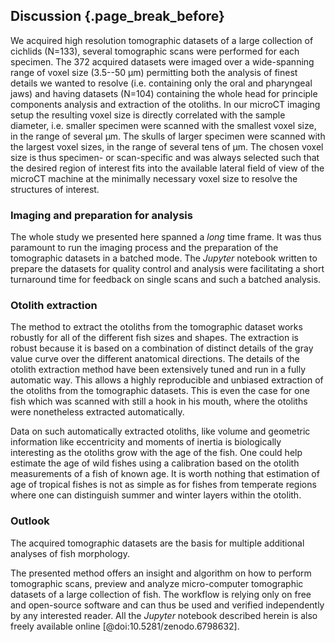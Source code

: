 ## Discussion {.page_break_before}

We acquired high resolution tomographic datasets of a large collection of cichlids (N=133), several tomographic scans were performed for each specimen.
The 372 acquired datasets were imaged over a wide-spanning range of voxel size (3.5--50 μm) permitting both the analysis of finest details we wanted to resolve (i.e. containing only the oral and pharyngeal jaws) and having datasets (N=104) containing the whole head for principle components analysis and extraction of the otoliths.
In our microCT imaging setup the resulting voxel size is directly correlated with the sample diameter, i.e. smaller specimen were scanned with the smallest voxel size, in the range of several μm.
The skulls of larger specimen were scanned with the largest voxel sizes, in the range of several tens of μm.
The chosen voxel size is thus specimen- or scan-specific and was always selected such that the desired region of interest fits into the available lateral field of view of the microCT machine at the minimally necessary voxel size to resolve the structures of interest.

### Imaging and preparation for analysis

The whole study we presented here spanned a *long* time frame.
It was thus paramount to run the imaging process and the preparation of the tomographic datasets in a batched mode.
The *Jupyter* notebook written to prepare the datasets for quality control and analysis were facilitating a short turnaround time for feedback on single scans and such a batched analysis.

### Otolith extraction

The method to extract the otoliths from the tomographic dataset works robustly for all of the different fish sizes and shapes.
The extraction is robust because it is based on a combination of distinct details of the gray value curve over the different anatomical directions.
The details of the otolith extraction method have been extensively tuned and run in a fully automatic way.
This allows a highly reproducible and unbiased extraction of the otoliths from the tomographic datasets.
This is even the case for one fish which was scanned with still a hook in his mouth, where the otoliths were nonetheless extracted automatically.

Data on such automatically extracted otoliths, like volume and geometric information like eccentricity and moments of inertia is biologically interesting as the otoliths grow with the age of the fish.
One could help estimate the age of wild fishes using a calibration based on the otolith measurements of a fish of known age.
It is worth nothing that estimation of age of tropical fishes is not as simple as for fishes from temperate regions where one can distinguish summer and winter layers within the otolith.

### Outlook

The acquired tomographic datasets are the basis for multiple additional analyses of fish morphology.

The presented method offers an insight and algorithm on how to perform tomographic scans, preview and analyze micro-computer tomographic datasets of a large collection of fish.
The workflow is relying only on free and open-source software and can thus be used and verified independently by any interested reader.
All the *Jupyter* notebook described herein is also freely available online [@doi:10.5281/zenodo.6798632].
